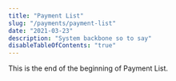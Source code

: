 ```yaml
---
title: "Payment List"
slug: "/payments/payment-list"
date: "2021-03-23"
description: "System backbone so to say"
disableTableOfContents: "true"
---
```

This is the end of the beginning of Payment List.